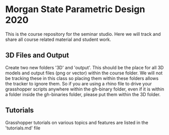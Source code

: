 # Morgan State Parametric Design 2020

This is the course repository for the seminar studio. Here we will track and share all course related material and student work.

## 3D Files and Output

Create two new folders '3D' and 'output'. This should be the place for all 3D models and output files (png or vector) within the course folder. We will not be tracking these in this class so placing them within these folders allows the tracker to ignore them. So if you are using a rhino file to drive your grasshopper scripts anywhere within the gh-binary folder, even if it is within a folder inside the gh-binaries folder, please put them within the 3D folder.

## Tutorials

Grasshopper tutorials on various topics and features are listed in the 'tutorials.md' file
